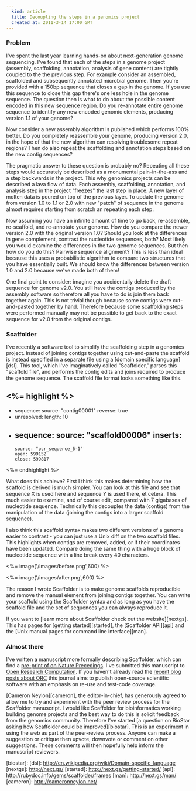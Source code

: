 ```yaml
---
  kind: article
  title: Decoupling the steps in a genomics project
  created_at: 2011-3-14 17:00 GMT
---
```


### Problem

I've spent the last year learning hands-on about next-generation genome
sequencing. I've found that each of the steps in a genome project (assembly,
scaffolding, annotation, analysis of gene content) are tightly coupled to the
the previous step. For example consider an assembled, scaffolded and
subsequently annotated microbial genome. Then you're provided with a 150bp
sequence that closes a gap in the genome. If you use this sequence to close
this gap there's one less hole in the genome sequence. The question then is
what to do about the possible content encoded in this new sequence region. Do
you re-annotate entire genome sequence to identify any new encoded genomic
elements, producing version 1.1 of your genome?

Now consider a new assembly algorithm is published which performs 100% better.
Do you completely reassemble your genome, producing version 2.0, in the hope of
that the new algorithm can resolving troublesome repeat regions? Then do also
repeat the scaffolding and annotation steps based on the new contig sequences?

The pragmatic answer to these question is probably no? Repeating all these
steps would accurately be described as a monumental pain-in-the-ass and a step
backwards in the project. This why genomics projects can be described a lava
flow of data. Each assembly, scaffolding, annotation, and analysis step in the
project "freezes" the last step in place. A new layer of molten data is poured
on top of the previous layer. To update the genome from version 1.0 to 1.1 or
2.0 with new "patch" of sequence in the genome almost requires starting from
scratch an repeating each step.

Now assuming you have an infinite amount of time to go back, re-assemble,
re-scaffold, and re-annotate your genome. How do you compare the newer version
2.0 with the original version 1.0? Should you look at the differences in gene
complement, contrast the nucleotide sequences, both? Most likely you would
examine the differences in the two genome sequences. But then how do you do
this? Pairwise sequence alignment? This is less than ideal because this uses a
probabilistic algorithm to compare two structures that you have essentially
built. We should know the differences between version 1.0 and 2.0 because we've
made both of them!

One final point to consider: imagine you accidentally delete the draft sequence
for genome v2.0. You still have the contigs produced by the assembly software
so therefore all you have to do is join them back together again. This is not
trivial though because some contigs were cut-and-pasted together by hand.
Therefore because some scaffolding steps were performed manually may not be
possible to get back to the exact sequence for v2.0 from the original contigs.

### Scaffolder

I've recently a software tool to simplify the scaffolding step in a genomics
project. Instead of joining contigs together using cut-and-paste the scaffold
is instead specified in a separate file using a [domain specific
language][dsl]. This tool, which I've imaginatively called "Scaffolder," parses
this "scaffold file", and performs the contig edits and joins required to
produce the genome sequence. The scaffold file format looks something like
this.

<%= highlight %>
---
  -
    sequence:
      source: "contig00001"
      reverse: true
  -
    unresolved:
      length: 10
  -
    sequence:
      source: "scaffold00006"
      inserts:
      -
        source: "pcr_sequence_6-1"
        open: 599152
        close: 599817
<%= endhighlight %>

What does this achieve?  First I think this makes determining how the scaffold
is derived is much simpler. You can look at this file and see that sequence
X is used here and sequence Y is used there, et cetera. This much easier to
examine, and of course edit, compared with 7 gigabases of nucleotide sequence.
Technically this decouples the data (contigs) from the manipulation of the data
(joining the contigs into a larger scaffold sequence).

I also think this scaffold syntax makes two different versions of a genome
easier to contrast - you can just use a Unix diff on the two scaffold files.
This highlights when contigs are removed, added, or if their coordinates have
been updated. Compare doing the same thing with a huge block of nucleotide
sequence with a line break every 40 characters.

<%= image('/images/before.png',600) %>

<%= image('/images/after.png',600) %>

The reason I wrote Scaffolder is to make genome scaffolds reproducible and
remove the manual element from joining contigs together. You can write your
scaffold using the Scaffolder syntax and as long as you have the scaffold file
and the set of sequences you can always reproduce it.

If you want to [learn more about Scaffolder check out the website][nextgs].
This has pages for [getting started][started], the [Scaffolder API][api] and
the [Unix manual pages for command line interface][man].

### Almost there

I've written a manuscript more formally describing Scaffolder, which can find a
[pre-print of on Nature Precedings][pre]. I've submitted this manuscript to
[Open Research Computation][orc]. If you haven't already read the [recent blog
posts about ORC][blogs] this journal aims to publish open-source scientific
software with an emphasis on re-use and test-code coverage.

[Cameron Neylon][cameron], the editor-in-chief, has generously agreed to allow
me to try and experiment with the peer review process for the Scaffolder
manuscript. I would like Scaffolder for bioinformatics working building genome
projects and the best way to do this is solicit feedback from the genomics
community. Therefore I've started [a question on BioStar asking how Scaffolder
could be improved][biostar]. This is an experiment in using the web as part of
the peer-review process. Anyone can make a suggestion or critique then upvote,
downvote or comment on other suggestions. These comments will then hopefully
help inform the manuscript reviewers.

[pre]: http://precedings.nature.com/documents/5779/version/1
[orc]: http://www.openresearchcomputation.com/
[blogs]: http://www.google.com/search?q=%22open+research+computation%22&tbm=blg
[biostar]:
[dsl]: http://en.wikipedia.org/wiki/Domain-specific_language
[nextgs]: http://next.gs/
[started]: http://next.gs/getting-started/
[api]: http://rubydoc.info/gems/scaffolder/frames
[man]: http://next.gs/man/
[cameron]: http://cameronneylon.net/
